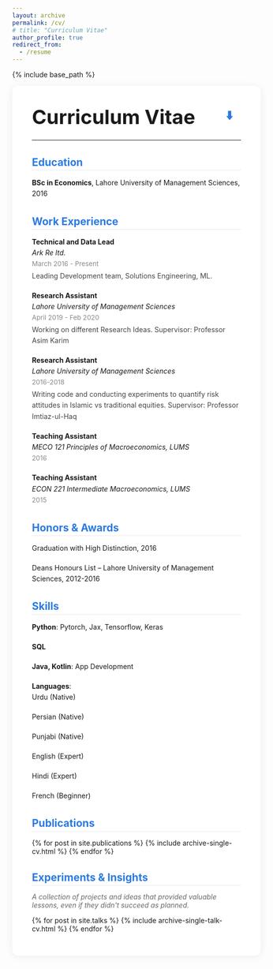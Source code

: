 ```yaml
---
layout: archive
permalink: /cv/
# title: "Curriculum Vitae"
author_profile: true
redirect_from:
  - /resume
---
```


{% include base_path %}

<section class="cv-section">
  <div class="cv-header">
    <h1>Curriculum Vitae</h1>
    <a href="/files/RESUME_Raza_Hashmi.pdf" class="cv-download-btn" download title="Download CV (PDF)">⬇️</a>
  </div>
  <hr>
  <h2>Education</h2>
  <ul>
    <li><strong>BSc in Economics</strong>, Lahore University of Management Sciences, 2016</li>
  </ul>

  <h2>Work Experience</h2>
  <ul>
    <li><strong>Technical and Data Lead</strong> <br>
      <em>Ark Re ltd.</em> <br>
      <span class="cv-date">March 2016 - Present</span><br>
      <span class="cv-desc">Leading Development team, Solutions Engineering, ML.</span>
    </li>
    <li><strong>Research Assistant</strong> <br>
      <em>Lahore University of Management Sciences</em> <br>
      <span class="cv-date">April 2019 - Feb 2020</span><br>
      <span class="cv-desc">Working on different Research Ideas. Supervisor: Professor Asim Karim</span>
    </li>
    <li><strong>Research Assistant</strong> <br>
      <em>Lahore University of Management Sciences</em> <br>
      <span class="cv-date">2016-2018</span><br>
      <span class="cv-desc">Writing code and conducting experiments to quantify risk attitudes in Islamic vs traditional equities. Supervisor: Professor Imtiaz-ul-Haq</span>
    </li>
    <li><strong>Teaching Assistant</strong> <br>
      <em>MECO 121 Principles of Macroeconomics, LUMS</em> <br>
      <span class="cv-date">2016</span>
    </li>
    <li><strong>Teaching Assistant</strong> <br>
      <em>ECON 221 Intermediate Macroeconomics, LUMS</em> <br>
      <span class="cv-date">2015</span>
    </li>
  </ul>

  <h2>Honors & Awards</h2>
  <ul>
    <li>Graduation with High Distinction, 2016</li>
    <li>Deans Honours List – Lahore University of Management Sciences, 2012-2016</li>
  </ul>

  <h2>Skills</h2>
  <ul>
    <li><strong>Python</strong>: Pytorch, Jax, Tensorflow, Keras</li>
    <li><strong>SQL</strong></li>
    <li><strong>Java, Kotlin</strong>: App Development</li>
    <li><strong>Languages</strong>:
      <ul>
        <li>Urdu (Native)</li>
        <li>Persian (Native)</li>
        <li>Punjabi (Native)</li>
        <li>English (Expert)</li>
        <li>Hindi (Expert)</li>
        <li>French (Beginner)</li>
      </ul>
    </li>
  </ul>

  <h2>Publications</h2>
  <ul>
    {% for post in site.publications %}
      {% include archive-single-cv.html %}
    {% endfor %}
  </ul>

  <!-- Teaching
  <h2>Teaching</h2>
  <ul>
    {% for post in site.teaching %}
      {% include archive-single-cv.html %}
    {% endfor %}
  </ul>
  -->

  <h2>Experiments & Insights</h2>
  <p class="cv-note">A collection of projects and ideas that provided valuable lessons, even if they didn't succeed as planned.</p>
  <ul>
    {% for post in site.talks %}
      {% include archive-single-talk-cv.html %}
    {% endfor %}
  </ul>
</section>

<style>
.cv-section {
  max-width: 800px;
  margin: 0 auto;
  background: #fff;
  padding: 2rem 2.5rem;
  border-radius: 12px;
  box-shadow: 0 2px 16px rgba(0,0,0,0.07);
}
.cv-header {
  display: flex;
  align-items: center;
  justify-content: space-between;
  margin-bottom: 0.5rem;
}
.cv-header h1 {
  margin: 0;
  font-size: 2.5rem;
}
.cv-section h2 {
  color: #2a7ae2;
  margin-top: 2rem;
  margin-bottom: 0.5rem;
  border-bottom: 1px solid #eaeaea;
  padding-bottom: 0.2rem;
}
.cv-section ul {
  list-style: none;
  padding-left: 0;
}
.cv-section li {
  margin-bottom: 1.1rem;
  line-height: 1.6;
}
.cv-date {
  color: #888;
  font-size: 0.95em;
}
.cv-desc {
  display: block;
  color: #444;
  margin-top: 0.2em;
}
.cv-note {
  font-style: italic;
  color: #666;
  margin-bottom: 1em;
}
.cv-download-btn {
  display: inline-flex;
  align-items: center;
  justify-content: center;
  margin-left: 1.5rem;
  padding: 0.5em 0.7em;
  background: none;
  color: #2a7ae2;
  border: none;
  border-radius: 50%;
  font-size: 1.7em;
  font-weight: 600;
  text-decoration: none;
  box-shadow: none;
  transition: background 0.2s, color 0.2s;
  white-space: nowrap;
}
.cv-download-btn:hover {
  background: #f0f4fa;
  color: #185a9d;
}
</style>


